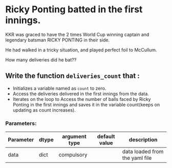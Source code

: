 # Ricky Ponting batted in the first innings. 

KKR was graced to have the 2 times World Cup winning captain and legendary batsman RICKY PONTING in their side.

He had walked in a tricky situation, and played perfect foil to McCullum.

How many deliveries did he bat??

## Write the function `deliveries_count` that :
* Initializes a variable named as `count` to zero.
* Access the deliveries delivered in the first innings from the data.
* Iterates on the loop to Access the number of balls faced by Ricky Ponting in the first innings and saves it in the variable count(keeps on updating as count increases).

### Parameters:

| Parameter | dtype | argument type | default value | description |
| --- | --- | --- | --- | --- |
| data | dict | compulsory |  | data loaded from the yaml file |
